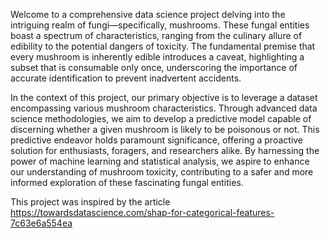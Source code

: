 Welcome to a comprehensive data science project delving into the intriguing realm of fungi—specifically, mushrooms. These fungal entities boast a spectrum of characteristics, ranging from the culinary allure of edibility to the potential dangers of toxicity. The fundamental premise that every mushroom is inherently edible introduces a caveat, highlighting a subset that is consumable only once, underscoring the importance of accurate identification to prevent inadvertent accidents.

In the context of this project, our primary objective is to leverage a dataset encompassing various mushroom characteristics. Through advanced data science methodologies, we aim to develop a predictive model capable of discerning whether a given mushroom is likely to be poisonous or not. This predictive endeavor holds paramount significance, offering a proactive solution for enthusiasts, foragers, and researchers alike. By harnessing the power of machine learning and statistical analysis, we aspire to enhance our understanding of mushroom toxicity, contributing to a safer and more informed exploration of these fascinating fungal entities.

This project was inspired by the article https://towardsdatascience.com/shap-for-categorical-features-7c63e6a554ea